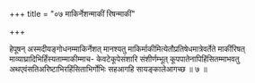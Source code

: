 +++
title = "०७ माकिर्नेशन्माकीं रिषन्माकीं"

+++

हेपूषन् अस्मदीयङ्गोधनम्माकिर्नेशत् मानश्यतु माकिर्माकीमित्येतौप्रतिषेधमात्रेवर्तेते माकींरिषत् माव्याघ्रादिभिर्हिंस्यताम्माकीम्माच- केवटेकूपेसंशारि संशीर्णम्भूत् कूपपातेनापिहिंसितम्माभवतु अथएवंसतिअरिष्टाभिरहिंसिताभिर्गोभिः सहआगहि सायङ्कालेआगच्छ ॥ ७ ॥